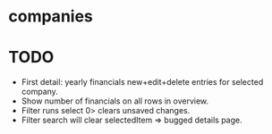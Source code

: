 # companies

# TODO

* First detail: yearly financials new+edit+delete entries for selected company.
* Show number of financials on all rows in overview.
* Filter runs select 0> clears unsaved changes.
* Filter search will clear selectedItem => bugged details page.

